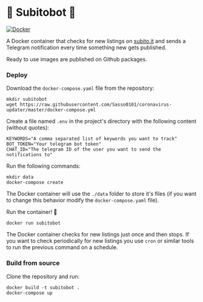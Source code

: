 
# 📣 Subitobot 📣
[![Docker](https://github.com/Sasso0101/subitobot/actions/workflows/docker-publish.yml/badge.svg?branch=master)](https://github.com/Sasso0101/subitobot/actions/workflows/docker-publish.yml)

A Docker container that checks for new listings on [subito.it](https://www.subito.it) and sends a Telegram notification every time something new gets published.

Ready to use images are published on Github packages.

### Deploy
Download the `docker-compose.yaml` file from the repository:
```
mkdir subitobot
wget https://raw.githubusercontent.com/Sasso0101/coronavirus-updater/master/docker-compose.yml
```
Create a file named `.env` in the project's directory with the following content (without quotes):
```
KEYWORDS="A comma separated list of keywords you want to track"
BOT_TOKEN="Your telegram bot token"
CHAT_ID="The telegram ID of the user you want to send the notifications to"
```
Run the following commands:
```
mkdir data
docker-compose create
```
The Docker container will use the `./data` folder to store it's files (if you want to change this behavior modify the `docker-compose.yaml` file).

Run the container! 🚀
```
docker run subitobot
```

The Docker container checks for new listings just once and then stops. If you want to check periodically for new listings you use `cron` or similar tools to run the previous command on a schedule.

### Build from source
Clone the repository and run:
```
docker build -t subitobot .
docker-compose up
```